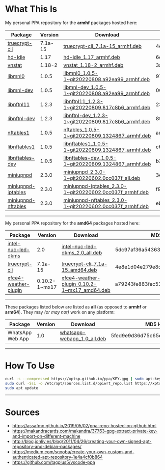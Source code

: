 # What This Is

My personal PPA repository for the **armhf** packages hosted here:

| Package | Version | Download | MD5 Hash |
|---------|---------|----------|----------|
| [truecrypt-cli](https://github.com/stefansundin/truecrypt.deb) | 7.1a-15 | [truecrypt-cli_7.1a-15_armhf.deb](./armhf/truecrypt_7.1a-15_armhf.deb) | 4e8e1d04e279e8d2c2c0c24bfde5902a |
| [hd-Idle](https://github.com/adelolmo/hd-idle) | 1.17 | [hd-idle_1.17_armhf.deb](./armhf/hd-idle_1.17_armhf.deb) | 6d4be65b120d9771c1ea235c41035525 |
| [vnstat](https://github.com/vergoh/vnstat) | 1.18-2 | [vnstat_1.18-2_armhf.deb](./armhf/vnstat_1.18-2_armhf.deb) | 3a3dd6ed886b5fc4269031def75dddec | 
| [libmnl0](https://git.netfilter.org/libmnl/commit/?id=a92ea99316682de75b0cbbbc0c753c7534212853) | 1.0.5 | [libmnl0_1.0.5-1~git20220808.a92ea99_armhf.deb](./armhf/libmnl0_1.0.5-1~git20220808.a92ea99_armhf.deb) | 97e1f5db9d8bbff08df1600f7d89c40f |  
| [libmnl-dev](https://git.netfilter.org/libmnl/commit/?id=a92ea99316682de75b0cbbbc0c753c7534212853) | 1.0.5 | [libmnl-dev_1.0.5-1~git20220808.a92ea99_armhf.deb](./armhf/libmnl-dev_1.0.5-1~git20220808.a92ea99_armhf.deb) | 0030a7c21a0ada090d68ab13d84b9768 | 
| [libnftnl11](http://git.netfilter.org/libnftnl/commit/?id=817c8b66f1ea8c223b7513d4cd7bff525d8a0a9f) | 1.2.3 | [libnftnl11_1.2.3-1~git20220809.817c8b6_armhf.deb](./armhf/libnftnl11_1.2.3-1~git20220809.817c8b6_armhf.deb) | 234e7b274d286c621be2e535a81ff644 | 
| [libnftnl-dev](http://git.netfilter.org/libnftnl/commit/?id=817c8b66f1ea8c223b7513d4cd7bff525d8a0a9f) | 1.2.3 | [libnftnl-dev_1.2.3-1~git20220809.817c8b6_armhf.deb](./armhf/libnftnl-dev_1.2.3-1~git20220809.817c8b6_armhf.deb) | 892118279a4f3cdb064720d80338d9cd |
| [nftables1](http://git.netfilter.org/nftables/commit/?id=132486709b1194c9f4ff721db8d5873838965548) | 1.0.5 | [nftables_1.0.5-1~git20220809.1324867_armhf.deb](./armhf/nftables_1.0.5-1~git20220809.1324867_armhf.deb) | ae95b46d25703334bac626f280f96129 |  
| [libnftables1](http://git.netfilter.org/nftables/commit/?id=132486709b1194c9f4ff721db8d5873838965548) | 1.0.5 | [libnftables1_1.0.5-1~git20220809.1324867_armhf.deb](./armhf/libnftables1_1.0.5-1~git20220809.1324867_armhf.deb) | c619fdbaa08cc6445e24ea0754098194 |
| [libnftables-dev](http://git.netfilter.org/nftables/commit/?id=132486709b1194c9f4ff721db8d5873838965548) | 1.0.5 | [libnftables-dev_1.0.5-1~git20220809.1324867_armhf.deb](./armhf/libnftables-dev_1.0.5-1~git20220809.1324867_armhf.deb) | b3ac6735255a5473614d108d98ce6bdb |
| [miniupnpd](https://github.com/miniupnp/miniupnp/tree/0cc037f8b0d563334bace7af4e00e9041cfa97e6) | 2.3.0 | [miniupnpd_2.3.0-1~git20220602.0cc037f_all.deb](./armhf/miniupnpd_2.3.0-1~git20220602.0cc037f_all.deb) | 3e3ba6aef509c11e3280776acfb893cd |
| [miniupnpd-iptables](https://github.com/miniupnp/miniupnp/tree/0cc037f8b0d563334bace7af4e00e9041cfa97e6) | 2.3.0 | [miniupnpd-iptables_2.3.0-1~git20220602.0cc037f_armhf.deb](./armhf/miniupnpd-iptables_2.3.0-1~git20220602.0cc037f_armhf.deb) | f9249a8ee438585704a15c83dbd81539 |  
| [miniupnpd-nftables](https://github.com/miniupnp/miniupnp/tree/0cc037f8b0d563334bace7af4e00e9041cfa97e6) | 2.3.0 | [miniupnpd-nftables_2.3.0-1~git20220602.0cc037f_armhf.deb](./armhf/miniupnpd-nftables_2.3.0-1~git20220602.0cc037f_armhf.deb) | ebe48e7add1edc4a4c0514e63265abc5 |  

----

My personal PPA repository for the **amd64** packages hosted here:

| Package | Version | Download | MD5 Hash |
|---------|---------|----------|----------|
| [intel-nuc-led-dkms](https://github.com/xptsp/intel_nuc_led) | 2.0 | [intel-nuc-led-dkms_2.0_all.deb](https://github.com/xptsp/intel_nuc_led/releases/download/v2.0/intel-nuc-led-dkms_2.0_all.deb) | 5dc97af36a54363009710af702a4ada5 |
| [truecrypt-cli](https://github.com/stefansundin/truecrypt.deb) | 7.1a-15 | [truecrypt-cli_7.1a-15_amd64.deb](./amd64/truecrypt-cli_7.1a-15_amd64.deb) | 4e8e1d04e279e8d2c2c0c24bfde5902a |
| [xfce4-weather-plugin](https://mxrepo.com/mx/repo/pool/main/x/xfce4-weather-plugin/) | 0.10.2-1~mx17 | [xfce4-weather-plugin_0.10.2-1~mx17_amd64.deb](./amd64/xfce4-weather-plugin_0.10.2-1~mx17_amd64.deb) | a79243fe883fac516c1b8f451f5b6663 |  

----

These packages listed below are listed as **all** (as opposed to **armhf** or **arm64**).  They may *(or may not)* work on any platform:

| Package | Version | Download | MD5 Hash |
|---------|---------|----------|----------|
| WhatsApp Web App | 1.0 | [whatsapp-webapp_1.0_all.deb](./amd64/whatsapp-webapp_1.0_all.deb) | 5fed9e9d36d75c65efa6b3d96f44aaa8 | 

----

# How To Use

```bash
curl -s --compressed https://xptsp.github.io/ppa/KEY.gpg | sudo apt-key add -
sudo curl -SsL -o /etc/apt/sources.list.d/bpiwrt_repo.list https://xptsp.github.io/ppa/ppa.list
sudo apt update
```

----

# Sources

- https://assafmo.github.io/2019/05/02/ppa-repo-hosted-on-github.html
- https://makandracards.com/makandra/37763-gpg-extract-private-key-and-import-on-different-machine
- http://blog.jonliv.es/blog/2011/04/26/creating-your-own-signed-apt-repository-and-debian-packages/
- https://medium.com/sqooba/create-your-own-custom-and-authenticated-apt-repository-1e4a4cf0b864
- https://github.com/tagplus5/vscode-ppa

<!-- GitHub Email: 43975081+xptsp@users.noreply.github.com -->
